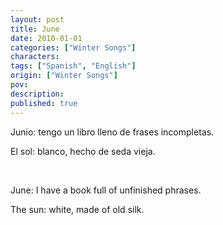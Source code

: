 ```yaml
---
layout: post
title: June
date: 2010-01-01
categories: ["Winter Songs"]
characters: 
tags: ["Spanish", "English"]
origin: ["Winter Songs"]
pov: 
description: 
published: true
---
```


Junio: tengo un libro lleno de frases incompletas.

El sol: blanco, hecho de seda vieja.

<br>

June: I have a book full of unfinished phrases.

The sun: white, made of old silk.
